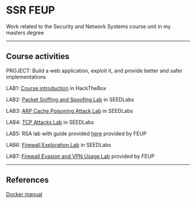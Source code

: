 # SSR FEUP

Work related to the Security and Network Systems course unit in my masters degree

---

## Course activities

PROJECT: Build a web application, exploit it, and provide better and safer implementations

LAB1: [Course introduction](https://app.hackthebox.com/starting-point) in HackTheBox

LAB2: [Packet Sniffing and Spoofing Lab](https://seedsecuritylabs.org/Labs_20.04/Networking/Sniffing_Spoofing/) in SEEDLabs

LAB3: [ARP Cache Poisoning Attack Lab](https://seedsecuritylabs.org/Labs_20.04/Networking/ARP_Attack/) in SEEDLabs

LAB4: [TCP Attacks Lab](https://seedsecuritylabs.org/Labs_20.04/Networking/TCP_Attacks/) in SEEDLabs

LAB5: RSA lab with guide provided [here](https://s.up.pt/ylk2) provided by FEUP

LAB6: [Firewall Exploration Lab](https://seedsecuritylabs.org/Labs_20.04/Networking/Firewall/) in SEEDLabs

LAB7: [Firewall Evasion and VPN Usage Lab](https://s.up.pt/q12h) provided by FEUP

---

## References

[Docker manual](https://github.com/seed-labs/seed-labs/blob/master/manuals/docker/SEEDManual-Container.md)
